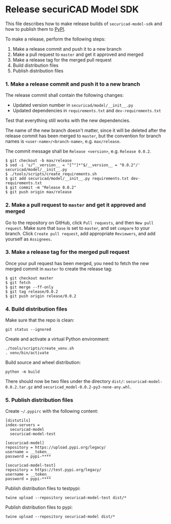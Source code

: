 # Release securiCAD Model SDK

This file describes how to make release builds of `securicad-model-sdk` and how to publish them to [PyPI](https://pypi.org).

To make a release, perform the following steps:

1. Make a release commit and push it to a new branch
2. Make a pull request to `master` and get it approved and merged
3. Make a release tag for the merged pull request
4. Build distribution files
5. Publish distribution files

### 1. Make a release commit and push it to a new branch

The release commit shall contain the following changes:

- Updated version number in `securicad/model/__init__.py`
- Updated dependencies in `requirements.txt` and `dev-requirements.txt`

Test that everything still works with the new dependencies.

The name of the new branch doesn't matter, since it will be deleted after the release commit has been merged to `master`, but the convention for branch names is `<user-name>/<branch-name>`, e.g. `max/release`.

The commit message shall be `Release <version>`, e.g. `Release 0.0.2`.

```
$ git checkout -b max/release
$ sed -i 's/^__version__ = "[^"]*"$/__version__ = "0.0.2"/' securicad/model/__init__.py
$ ./tools/scripts/create_requirements.sh
$ git add securicad/model/__init__.py requirements.txt dev-requirements.txt
$ git commit -m "Release 0.0.2"
$ git push origin max/release
```

### 2. Make a pull request to `master` and get it approved and merged

Go to the repository on GitHub, click `Pull requests`, and then `New pull request`. Make sure that `base` is set to `master`, and set `compare` to your branch. Click `Create pull request`, add appropriate `Reviewers`, and add yourself as `Assignees`.

### 3. Make a release tag for the merged pull request

Once your pull request has been merged, you need to fetch the new merged commit in `master` to create the release tag:

```
$ git checkout master
$ git fetch
$ git merge --ff-only
$ git tag release/0.0.2
$ git push origin release/0.0.2
```

### 4. Build distribution files

Make sure that the repo is clean:

```
git status --ignored
```

Create and activate a virtual Python environment:

```
./tools/scripts/create_venv.sh
. venv/bin/activate
```

Build source and wheel distribution:

```
python -m build
```

There should now be two files under the directory `dist/`: `securicad-model-0.0.2.tar.gz` and `securicad_model-0.0.2-py3-none-any.whl`.

### 5. Publish distribution files

Create `~/.pypirc` with the following content:

```
[distutils]
index-servers =
  securicad-model
  securicad-model-test

[securicad-model]
repository = https://upload.pypi.org/legacy/
username = __token__
password = pypi-****

[securicad-model-test]
repository = https://test.pypi.org/legacy/
username = __token__
password = pypi-****
```

Publish distribution files to testpypi:

```
twine upload --repository securicad-model-test dist/*
```

Publish distribution files to pypi:

```
twine upload --repository securicad-model dist/*
```
